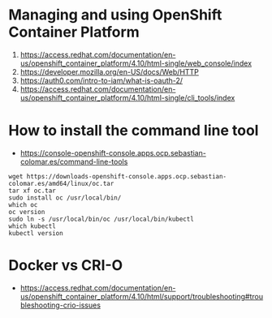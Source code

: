 # Managing and using OpenShift Container Platform
1. https://access.redhat.com/documentation/en-us/openshift_container_platform/4.10/html-single/web_console/index
2. https://developer.mozilla.org/en-US/docs/Web/HTTP
3. https://auth0.com/intro-to-iam/what-is-oauth-2/
4. https://access.redhat.com/documentation/en-us/openshift_container_platform/4.10/html-single/cli_tools/index

# How to install the command line tool
* https://console-openshift-console.apps.ocp.sebastian-colomar.es/command-line-tools
```
wget https://downloads-openshift-console.apps.ocp.sebastian-colomar.es/amd64/linux/oc.tar
tar xf oc.tar
sudo install oc /usr/local/bin/
which oc
oc version
sudo ln -s /usr/local/bin/oc /usr/local/bin/kubectl
which kubectl
kubectl version
```
# Docker vs CRI-O
* https://access.redhat.com/documentation/en-us/openshift_container_platform/4.10/html/support/troubleshooting#troubleshooting-crio-issues

